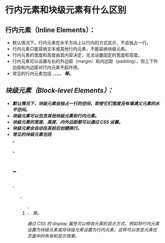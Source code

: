 # 行内元素和块级元素有什么区别

## 行内元素（Inline Elements）：

- 默认情况下，行内元素在水平方向上以行内的方式显示，不会独占一行。
- 行内元素只能容纳文本或其他行内元素，不能容纳块级元素。
- 行内元素的宽度和高度由其内容决定，无法设置固定的宽度和高度。
- 行内元素可以设置左右的外边距（margin）和内边距（padding），但上下外边距和内边距对行内元素不起作用。
- 常见的行内元素包括 <span>、<a>、<strong>、<em>、<img> 等。

## 块级元素（Block-level Elements）：

- 默认情况下，块级元素会独占一行的空间，即使它们宽度没有填满父元素的水平空间。
- 块级元素可以包含其他块级元素和行内元素。
- 块级元素的宽度、高度、内外边距都可以通过 CSS 设置。
- 块级元素会自动在其前后创建换行。
- 常见的块级元素包括 <div>、<p>、<h1>-<h6>、<ul>、<ol>、<li>、<table> 等。

通过 CSS 的 display 属性可以修改元素的显示方式，例如将行内元素设置为块级元素或将块级元素设置为行内元素，这样可以改变元素在页面中的布局和显示效果。
